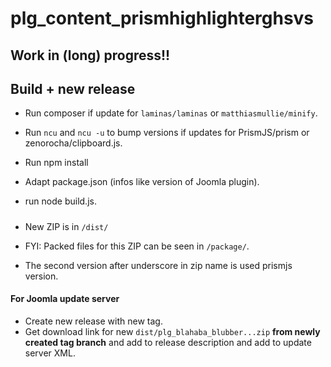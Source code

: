 # plg_content_prismhighlighterghsvs
 
## Work in (long) progress!!

## Build + new release
- Run composer if update for `laminas/laminas` or `matthiasmullie/minify`.

- Run `ncu` and `ncu -u` to bump versions if updates for PrismJS/prism or zenorocha/clipboard.js. 
- Run npm install
- Adapt package.json (infos like version of Joomla plugin).
- run node build.js.

##### 
- New ZIP is in `/dist/`
- FYI: Packed files for this ZIP can be seen in `/package/`.

- The second version after underscore in zip name is used prismjs version.

#### For Joomla update server
- Create new release with new tag.
- Get download link for new `dist/plg_blahaba_blubber...zip` **from newly created tag branch** and add to release description and add to update server XML.
